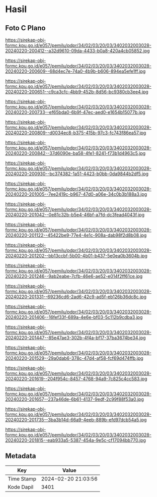 # Hasil

## Foto C Plano

https://sirekap-obj-formc.kpu.go.id/e057/pemilu/pdpr/34/02/03/20/03/3402032003028-20240220-200412--a32d9610-09da-4433-b0a8-420a4cb05852.jpg

https://sirekap-obj-formc.kpu.go.id/e057/pemilu/pdpr/34/02/03/20/03/3402032003028-20240220-200609--68d4ec7e-74a0-4b9b-b606-894ea5efe1ff.jpg

https://sirekap-obj-formc.kpu.go.id/e057/pemilu/pdpr/34/02/03/20/03/3402032003028-20240220-200651--c9ca3cfc-4bb9-452b-8d56-bc9380cb3ee4.jpg

https://sirekap-obj-formc.kpu.go.id/e057/pemilu/pdpr/34/02/03/20/03/3402032003028-20240220-200733--ef65bda0-6b9f-47ec-aed0-e1654b15077b.jpg

https://sirekap-obj-formc.kpu.go.id/e057/pemilu/pdpr/34/02/03/20/03/3402032003028-20240220-200809--d0034ec8-b375-415b-97c3-fc743f86ea57.jpg

https://sirekap-obj-formc.kpu.go.id/e057/pemilu/pdpr/34/02/03/20/03/3402032003028-20240220-200842--37d6090e-ba58-4fe1-8241-f73b1d4963c5.jpg

https://sirekap-obj-formc.kpu.go.id/e057/pemilu/pdpr/34/02/03/20/03/3402032003028-20240220-200930--bc374382-1a51-4423-b0bb-0da9844b2df5.jpg

https://sirekap-obj-formc.kpu.go.id/e057/pemilu/pdpr/34/02/03/20/03/3402032003028-20240220-201005--7ee2419c-b967-47d0-a06e-34c0b3b188a3.jpg

https://sirekap-obj-formc.kpu.go.id/e057/pemilu/pdpr/34/02/03/20/03/3402032003028-20240220-201042--0e81c32b-b5e4-46bf-a7fd-dc3fead4043f.jpg

https://sirekap-obj-formc.kpu.go.id/e057/pemilu/pdpr/34/02/03/20/03/3402032003028-20240220-201122--45422be9-77e4-4e1c-908a-dab98f2d8b08.jpg

https://sirekap-obj-formc.kpu.go.id/e057/pemilu/pdpr/34/02/03/20/03/3402032003028-20240220-201202--bb13ccbf-5b00-4b01-b437-5e0ea0b3604b.jpg

https://sirekap-obj-formc.kpu.go.id/e057/pemilu/pdpr/34/02/03/20/03/3402032003028-20240220-201246--9ab2eabe-7cfb-46e6-ae52-e014f2ff61ce.jpg

https://sirekap-obj-formc.kpu.go.id/e057/pemilu/pdpr/34/02/03/20/03/3402032003028-20240220-201331--69236cd6-2ad6-42c9-ad5f-eb126b36dc8c.jpg

https://sirekap-obj-formc.kpu.go.id/e057/pemilu/pdpr/34/02/03/20/03/3402032003028-20240220-201406--16fef33f-689a-4e6e-bf03-5c112b9cdba3.jpg

https://sirekap-obj-formc.kpu.go.id/e057/pemilu/pdpr/34/02/03/20/03/3402032003028-20240220-201447--85e47ae3-302b-4f4a-bf17-37ba3674be34.jpg

https://sirekap-obj-formc.kpu.go.id/e057/pemilu/pdpr/34/02/03/20/03/3402032003028-20240220-201529--29a0dab6-378c-47d4-af58-fcf69d474ffb.jpg

https://sirekap-obj-formc.kpu.go.id/e057/pemilu/pdpr/34/02/03/20/03/3402032003028-20240220-201619--204f954c-8457-4768-94a9-7c825c4cc583.jpg

https://sirekap-obj-formc.kpu.go.id/e057/pemilu/pdpr/34/02/03/20/03/3402032003028-20240220-201657--237a46de-6b61-4137-9edf-2c99f88f53a0.jpg

https://sirekap-obj-formc.kpu.go.id/e057/pemilu/pdpr/34/02/03/20/03/3402032003028-20240220-201735--3ba3b14d-66a9-4eeb-889b-efd97dcb54a5.jpg

https://sirekap-obj-formc.kpu.go.id/e057/pemilu/pdpr/34/02/03/20/03/3402032003028-20240220-201815--eab933a5-5387-454a-9e5c-cf17094bb770.jpg


## Metadata

| Key        | Value               |
| ---------- | ------------------- |
| Time Stamp | 2024-02-20 21:03:56 |
| Kode Dapil | 3401                |



